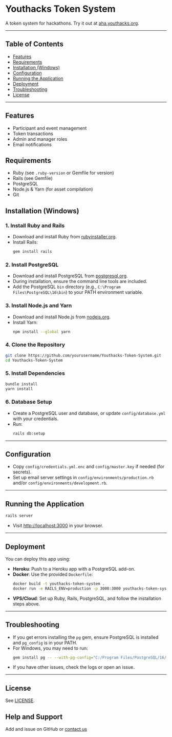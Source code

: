 # Youthacks Token System

A token system for hackathons. Try it out at [aha.youthacks.org](https://aha.youthacks.org).

---

## Table of Contents
- [Features](#features)
- [Requirements](#requirements)
- [Installation (Windows)](#installation-windows)
- [Configuration](#configuration)
- [Running the Application](#running-the-application)
- [Deployment](#deployment)
- [Troubleshooting](#troubleshooting)
- [License](#license)

---

## Features
- Participant and event management
- Token transactions
- Admin and manager roles
- Email notifications

## Requirements
- Ruby (see `.ruby-version` or Gemfile for version)
- Rails (see Gemfile)
- PostgreSQL
- Node.js & Yarn (for asset compilation)
- Git

## Installation (Windows)

### 1. Install Ruby and Rails
- Download and install Ruby from [rubyinstaller.org](https://rubyinstaller.org/).
- Install Rails:
  ```sh
  gem install rails
  ```

### 2. Install PostgreSQL
- Download and install PostgreSQL from [postgresql.org](https://www.postgresql.org/download/windows/).
- During installation, ensure the command line tools are included.
- Add the PostgreSQL `bin` directory (e.g., `C:\Program Files\PostgreSQL\16\bin`) to your PATH environment variable.

### 3. Install Node.js and Yarn
- Download and install Node.js from [nodejs.org](https://nodejs.org/).
- Install Yarn:
  ```sh
  npm install --global yarn
  ```

### 4. Clone the Repository
```sh
git clone https://github.com/yourusername/Youthacks-Token-System.git
cd Youthacks-Token-System
```

### 5. Install Dependencies
```sh
bundle install
yarn install
```

### 6. Database Setup
- Create a PostgreSQL user and database, or update `config/database.yml` with your credentials.
- Run:
  ```sh
  rails db:setup
  ```

---

## Configuration
- Copy `config/credentials.yml.enc` and `config/master.key` if needed (for secrets).
- Set up email server settings in `config/environments/production.rb` and/or `config/environments/development.rb`.

---

## Running the Application
```sh
rails server
```
- Visit [http://localhost:3000](http://localhost:3000) in your browser.

---

## Deployment
You can deploy this app using:
- **Heroku**: Push to a Heroku app with a PostgreSQL add-on.
- **Docker**: Use the provided `Dockerfile`:
  ```sh
  docker build -t youthacks-token-system .
  docker run -e RAILS_ENV=production -p 3000:3000 youthacks-token-system
  ```
- **VPS/Cloud**: Set up Ruby, Rails, PostgreSQL, and follow the installation steps above.

---

## Troubleshooting
- If you get errors installing the `pg` gem, ensure PostgreSQL is installed and `pg_config` is in your PATH.
- For Windows, you may need to run:
  ```sh
  gem install pg -- --with-pg-config="C:/Program Files/PostgreSQL/16/bin/pg_config.exe"
  ```
- If you have other issues, check the logs or open an issue.

---

## License
See [LICENSE](LICENSE).

## Help and Support
Add and issue on GitHub or [contact us](mailto:matthew@youthacks.org)
